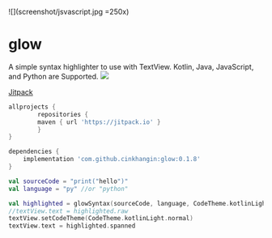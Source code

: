 ![](screenshot/jsvascript.jpg =250x)

# glow 
A simple syntax highlighter to use with TextView. Kotlin, Java, JavaScript, and Python are Supported.
[![](https://jitpack.io/v/cinkhangin/glow.svg)](https://jitpack.io/#cinkhangin/glow)

[Jitpack](https://jitpack.io/#cinkhangin/glow)

```groovy
allprojects {
		repositories {
        maven { url 'https://jitpack.io' }
		}
}

dependencies {
    implementation 'com.github.cinkhangin:glow:0.1.8'
}
```

```kotlin
val sourceCode = "print("hello")"
val language = "py" //or "python"

val highlighted = glowSyntax(sourceCode, language, CodeTheme.kotlinLight)
//textView.text = highlighted.raw 
textView.setCodeTheme(CodeTheme.kotlinLight.normal)
textView.text = highlighted.spanned
```
